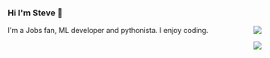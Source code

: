 ### Hi I'm Steve  

<img align="right" src="https://github-readme-stats.vercel.app/api/top-langs/?username=sun1638650145&layout=compact" />

I'm a Jobs fan, ML developer and pythonista. I enjoy coding.

<img align="right" src="https://github-readme-stats.vercel.app/api?username=sun1638650145&show_icons=true" />
